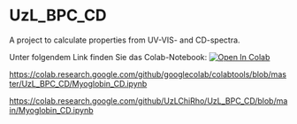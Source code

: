 # UzL_BPC_CD
A project to calculate properties from UV-VIS- and CD-spectra.

Unter folgendem Link finden Sie das Colab-Notebook:
[![Open In Colab](https://colab.research.google.com/assets/colab-badge.svg)](https://colab.research.google.com/github/UzLChiRho/UzL_BPC_CD/blob/main/Myoglobin_CD.ipynb)

https://colab.research.google.com/github/googlecolab/colabtools/blob/master/UzL_BPC_CD/Myoglobin_CD.ipynb

https://colab.research.google.com/github/UzLChiRho/UzL_BPC_CD/blob/main/Myoglobin_CD.ipynb
